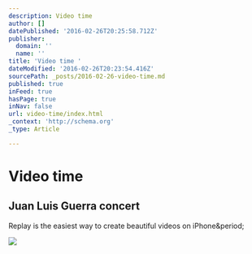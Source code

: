 ```yaml
---
description: Video time
author: []
datePublished: '2016-02-26T20:25:58.712Z'
publisher:
  domain: ''
  name: ''
title: 'Video time '
dateModified: '2016-02-26T20:23:54.416Z'
sourcePath: _posts/2016-02-26-video-time.md
published: true
inFeed: true
hasPage: true
inNav: false
url: video-time/index.html
_context: 'http://schema.org'
_type: Article

---
```

# Video time 

<article style=""><h1>Juan Luis Guerra concert</h1><p>Replay is the easiest way to create beautiful videos on iPhone&amp;period;</p><img src="https://replayapp.com/v/q0vSr6MDUP/thumb.jpeg" /></article>